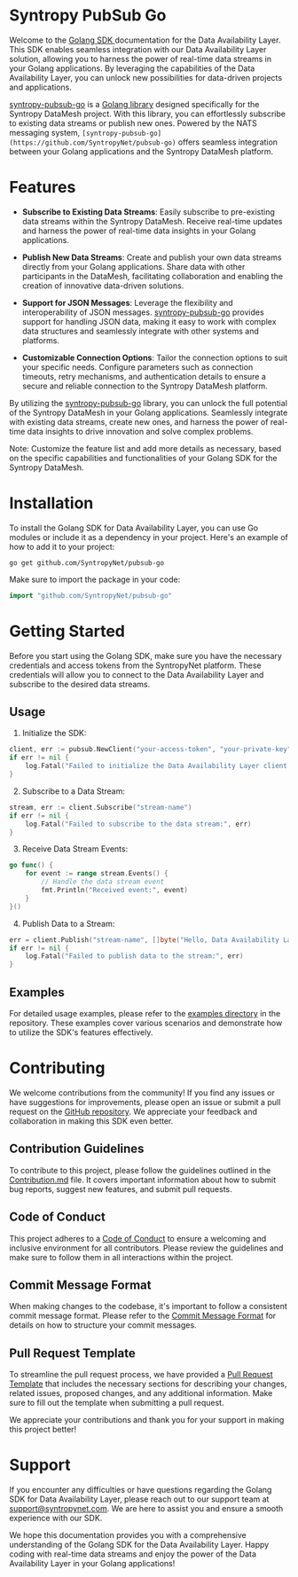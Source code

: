 # Syntropy PubSub Go

Welcome to the [Golang SDK ](https://github.com/SyntropyNet/pubsub-go)documentation for the Data Availability Layer. This SDK enables seamless integration with our Data Availability Layer solution, allowing you to harness the power of real-time data streams in your Golang applications. By leveraging the capabilities of the Data Availability Layer, you can unlock new possibilities for data-driven projects and applications.

[syntropy-pubsub-go](https://github.com/SyntropyNet/pubsub-go) is a [Golang library](https://github.com/SyntropyNet/pubsub-go) designed specifically for the Syntropy DataMesh project. With this library, you can effortlessly subscribe to existing data streams or publish new ones. Powered by the NATS messaging system, `[syntropy-pubsub-go](https://github.com/SyntropyNet/pubsub-go)` offers seamless integration between your Golang applications and the Syntropy DataMesh platform.

# Features

- **Subscribe to Existing Data Streams**: Easily subscribe to pre-existing data streams within the Syntropy DataMesh. Receive real-time updates and harness the power of real-time data insights in your Golang applications.

- **Publish New Data Streams**: Create and publish your own data streams directly from your Golang applications. Share data with other participants in the DataMesh, facilitating collaboration and enabling the creation of innovative data-driven solutions.

- **Support for JSON Messages**: Leverage the flexibility and interoperability of JSON messages. [syntropy-pubsub-go](https://github.com/SyntropyNet/pubsub-go) provides support for handling JSON data, making it easy to work with complex data structures and seamlessly integrate with other systems and platforms.

- **Customizable Connection Options**: Tailor the connection options to suit your specific needs. Configure parameters such as connection timeouts, retry mechanisms, and authentication details to ensure a secure and reliable connection to the Syntropy DataMesh platform.

By utilizing the [syntropy-pubsub-go](https://github.com/SyntropyNet/pubsub-go) library, you can unlock the full potential of the Syntropy DataMesh in your Golang applications. Seamlessly integrate with existing data streams, create new ones, and harness the power of real-time data insights to drive innovation and solve complex problems.

Note: Customize the feature list and add more details as necessary, based on the specific capabilities and functionalities of your Golang SDK for the Syntropy DataMesh.

# Installation

To install the Golang SDK for Data Availability Layer, you can use Go modules or include it as a dependency in your project. Here's an example of how to add it to your project:

```shell
go get github.com/SyntropyNet/pubsub-go
```

Make sure to import the package in your code:

```go
import "github.com/SyntropyNet/pubsub-go"
```

# Getting Started

Before you start using the Golang SDK, make sure you have the necessary credentials and access tokens from the SyntropyNet platform. These credentials will allow you to connect to the Data Availability Layer and subscribe to the desired data streams.

## Usage

1. Initialize the SDK:

```go
client, err := pubsub.NewClient("your-access-token", "your-private-key")
if err != nil {
    log.Fatal("Failed to initialize the Data Availability Layer client:", err)
}
```

2. Subscribe to a Data Stream:

```go
stream, err := client.Subscribe("stream-name")
if err != nil {
    log.Fatal("Failed to subscribe to the data stream:", err)
}
```

3. Receive Data Stream Events:

```go
go func() {
    for event := range stream.Events() {
        // Handle the data stream event
        fmt.Println("Received event:", event)
    }
}()
```

4. Publish Data to a Stream:

```go
err = client.Publish("stream-name", []byte("Hello, Data Availability Layer!"))
if err != nil {
    log.Fatal("Failed to publish data to the stream:", err)
}
```

## Examples

For detailed usage examples, please refer to the [examples directory](https://github.com/SyntropyNet/pubsub-go/examples) in the repository. These examples cover various scenarios and demonstrate how to utilize the SDK's features effectively.

# Contributing

We welcome contributions from the community! If you find any issues or have suggestions for improvements, please open an issue or submit a pull request on the [GitHub repository](https://github.com/SyntropyNet/pubsub-go). We appreciate your feedback and collaboration in making this SDK even better. 

## Contribution Guidelines

To contribute to this project, please follow the guidelines outlined in the [Contribution.md](CONTRIBUTING.md) file. It covers important information about how to submit bug reports, suggest new features, and submit pull requests.

## Code of Conduct
This project adheres to a [Code of Conduct](CODE_OF_CONDUCT.md) to ensure a welcoming and inclusive environment for all contributors. Please review the guidelines and make sure to follow them in all interactions within the project.

## Commit Message Format
When making changes to the codebase, it's important to follow a consistent commit message format. Please refer to the [Commit Message Format](commit-template.md) for details on how to structure your commit messages.

## Pull Request Template
To streamline the pull request process, we have provided a [Pull Request Template](pull-request-template.md) that includes the necessary sections for describing your changes, related issues, proposed changes, and any additional information. Make sure to fill out the template when submitting a pull request.

We appreciate your contributions and thank you for your support in making this project better!

# Support

If you encounter any difficulties or have questions regarding the Golang SDK for Data Availability Layer, please reach out to our support team at support@syntropynet.com. We are here to assist you and ensure a smooth experience with our SDK.

We hope this documentation provides you with a comprehensive understanding of the Golang SDK for the Data Availability Layer. Happy coding with real-time data streams and enjoy the power of the Data Availability Layer in your Golang applications!